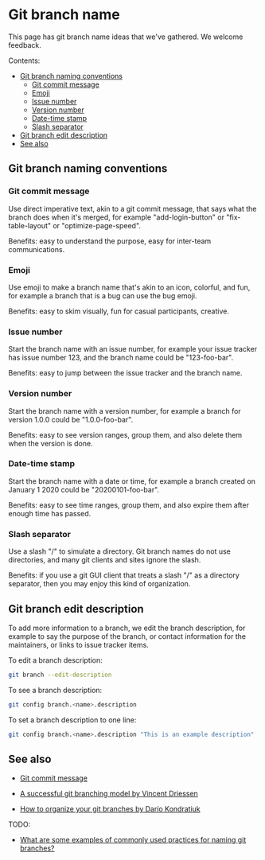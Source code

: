 # Git branch name

This page has git branch name ideas that we've gathered. We welcome feedback.

Contents:

* [Git branch naming conventions](#git-branch-naming-conventions)
  * [Git commit message](#git-commit-message)
  * [Emoji](#emoji)
  * [Issue number](#issue-number)
  * [Version number](#version-number)
  * [Date-time stamp](#date-time-stamp)
  * [Slash separator](#slash-separator)
* [Git branch edit description](#git-branch-edit-description)
* [See also](#see-also)


## Git branch naming conventions


### Git commit message

Use direct imperative text, akin to a git commit message, that says what the branch does when it's merged, for example "add-login-button" or "fix-table-layout" or "optimize-page-speed". 

Benefits: easy to understand the purpose, easy for inter-team communications.


### Emoji

Use emoji to make a branch name that's akin to an icon, colorful, and fun, for example a branch that is a bug can use the bug emoji.

Benefits: easy to skim visually, fun for casual participants, creative.


### Issue number

Start the branch name with an issue number, for example your issue tracker has issue number 123, and the branch name could be "123-foo-bar".

Benefits: easy to jump between the issue tracker and the branch name.


### Version number

Start the branch name with a version number, for example a branch for version 1.0.0 could be "1.0.0-foo-bar".

Benefits: easy to see version ranges, group them, and also delete them when the version is done.


### Date-time stamp

Start the branch name with a date or time, for example a branch created on January 1 2020 could be "20200101-foo-bar".

Benefits: easy to see time ranges, group them, and also expire them after enough time has passed.


### Slash separator

Use a slash "/" to simulate a directory. Git branch names do not use directories, and many git clients and sites ignore the slash.

Benefits: if you use a git GUI client that treats a slash "/" as a directory separator, then you may enjoy this kind of organization.


## Git branch edit description

To add more information to a branch, we edit the branch description, for example to say the purpose of the branch, or contact information for the maintainers, or links to issue tracker items.

To edit a branch description:

```sh
git branch --edit-description
```

To see a branch description:

```sh
git config branch.<name>.description
```

To set a branch description to one line:

```sh
git config branch.<name>.description "This is an example description"
```


## See also

* [Git commit message](https://github.com/joelparkerhenderson/git_commit_message)

* [A successful git branching model by Vincent Driessen](https://nvie.com/posts/a-successful-git-branching-model/)

* [How to organize your git branches by Darío Kondratiuk](https://dev.to/hardkoded/how-to-organize-your-git-branches-4dci)


TODO:

* [What are some examples of commonly used practices for naming git branches?](https://stackoverflow.com/questions/273695/what-are-some-examples-of-commonly-used-practices-for-naming-git-branches)

